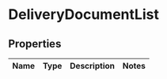 
# DeliveryDocumentList

## Properties
Name | Type | Description | Notes
------------ | ------------- | ------------- | -------------



